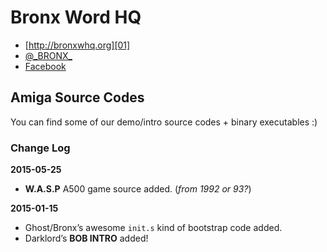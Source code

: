 # Bronx Word HQ

* [http://bronxwhq.org][01]
* [@\_BRONX\_][02]
* [Facebook][03]

## Amiga Source Codes

You can find some of our demo/intro source codes + binary executables :)

### Change Log

**2015-05-25**

* **W.A.S.P** A500 game source added. (*from 1992 or 93?*)

**2015-01-15**

* Ghost/Bronx’s awesome `init.s` kind of bootstrap code added.
* Darklord’s **BOB INTRO** added!

[01]: http://bronxwhq.org
[02]: https://twitter.com/_BRONX_
[03]: https://www.facebook.com/BronxWorldHq